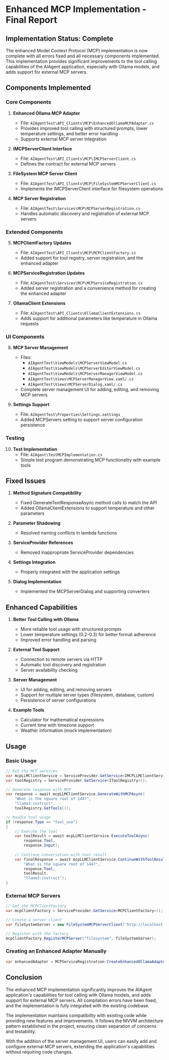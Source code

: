# Enhanced MCP Implementation - Final Report

## Implementation Status: Complete

The enhanced Model Context Protocol (MCP) implementation is now complete with all errors fixed and all necessary components implemented. This implementation provides significant improvements to the tool calling capabilities of the AIAgent application, especially with Ollama models, and adds support for external MCP servers.

## Components Implemented

### Core Components

1. **Enhanced Ollama MCP Adapter**
   - File: `AIAgentTest\API_Clients\MCP\EnhancedOllamaMCPAdapter.cs`
   - Provides improved tool calling with structured prompts, lower temperature settings, and better error handling
   - Supports external MCP server integration

2. **IMCPServerClient Interface**
   - File: `AIAgentTest\API_Clients\MCP\IMCPServerClient.cs`
   - Defines the contract for external MCP servers

3. **FileSystem MCP Server Client**
   - File: `AIAgentTest\API_Clients\MCP\FileSystemMCPServerClient.cs`
   - Implements the IMCPServerClient interface for filesystem operations

4. **MCP Server Registration**
   - File: `AIAgentTest\Services\MCP\MCPServerRegistration.cs`
   - Handles automatic discovery and registration of external MCP servers

### Extended Components

5. **MCPClientFactory Updates**
   - File: `AIAgentTest\API_Clients\MCP\MCPClientFactory.cs`
   - Added support for tool registry, server registration, and the enhanced adapter

6. **MCPServiceRegistration Updates**
   - File: `AIAgentTest\Services\MCP\MCPServiceRegistration.cs`
   - Added server registration and a convenience method for creating the enhanced adapter

7. **OllamaClient Extensions**
   - File: `AIAgentTest\API_Clients\OllamaClientExtensions.cs`
   - Adds support for additional parameters like temperature in Ollama requests

### UI Components

8. **MCP Server Management**
   - Files:
     - `AIAgentTest\ViewModels\MCPServerViewModel.cs`
     - `AIAgentTest\ViewModels\MCPServerEditorViewModel.cs`
     - `AIAgentTest\ViewModels\MCPServerManagerViewModel.cs`
     - `AIAgentTest\Views\MCPServerManagerView.xaml/.cs`
     - `AIAgentTest\Views\MCPServerDialog.xaml/.cs`
   - Complete server management UI for adding, editing, and removing MCP servers

9. **Settings Support**
   - File: `AIAgentTest\Properties\Settings.settings`
   - Added MCPServers setting to support server configuration persistence

### Testing

10. **Test Implementation**
    - File: `AIAgent\TestMCPImplementation.cs`
    - Simple test program demonstrating MCP functionality with example tools

## Fixed Issues

1. **Method Signature Compatibility**
   - Fixed GenerateTextResponseAsync method calls to match the API
   - Added OllamaClientExtensions to support temperature and other parameters

2. **Parameter Shadowing**
   - Resolved naming conflicts in lambda functions

3. **ServiceProvider References**
   - Removed inappropriate ServiceProvider dependencies

4. **Settings Integration**
   - Properly integrated with the application settings

5. **Dialog Implementation**
   - Implemented the MCPServerDialog and supporting converters

## Enhanced Capabilities

1. **Better Tool Calling with Ollama**
   - More reliable tool usage with structured prompts
   - Lower temperature settings (0.2-0.3) for better format adherence
   - Improved error handling and parsing

2. **External Tool Support**
   - Connection to remote servers via HTTP
   - Automatic tool discovery and registration
   - Server availability checking

3. **Server Management**
   - UI for adding, editing, and removing servers
   - Support for multiple server types (filesystem, database, custom)
   - Persistence of server configurations

4. **Example Tools**
   - Calculator for mathematical expressions
   - Current time with timezone support
   - Weather information (mock implementation)

## Usage

### Basic Usage

```csharp
// Get the MCP services
var mcpLLMClientService = ServiceProvider.GetService<IMCPLLMClientService>();
var toolRegistry = ServiceProvider.GetService<IToolRegistry>();

// Generate response with MCP
var response = await mcpLLMClientService.GenerateWithMCPAsync(
    "What is the square root of 144?", 
    "llama3:instruct", 
    toolRegistry.GetTools());

// Handle tool usage
if (response.Type == "tool_use")
{
    // Execute the tool
    var toolResult = await mcpLLMClientService.ExecuteToolAsync(
        response.Tool, 
        response.Input);
    
    // Continue conversation with tool result
    var finalResponse = await mcpLLMClientService.ContinueWithToolResultAsync(
        "What is the square root of 144?",
        response.Tool,
        toolResult,
        "llama3:instruct");
}
```

### External MCP Servers

```csharp
// Get the MCPClientFactory
var mcpClientFactory = ServiceProvider.GetService<MCPClientFactory>();

// Create a server client
var fileSystemServer = new FileSystemMCPServerClient("http://localhost:3000");

// Register with the factory
mcpClientFactory.RegisterMCPServer("filesystem", fileSystemServer);
```

### Creating an Enhanced Adapter Manually

```csharp
var enhancedAdapter = MCPServiceRegistration.CreateEnhancedOllamaAdapter();
```

## Conclusion

The enhanced MCP implementation significantly improves the AIAgent application's capabilities for tool calling with Ollama models, and adds support for external MCP servers. All compilation errors have been fixed, and the implementation is fully integrated with the existing codebase.

The implementation maintains compatibility with existing code while providing new features and improvements. It follows the MVVM architecture pattern established in the project, ensuring clean separation of concerns and testability.

With the addition of the server management UI, users can easily add and configure external MCP servers, extending the application's capabilities without requiring code changes.
